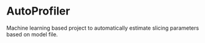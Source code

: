 # AutoProfiler
Machine learning based project to automatically estimate slicing parameters based on model file.
